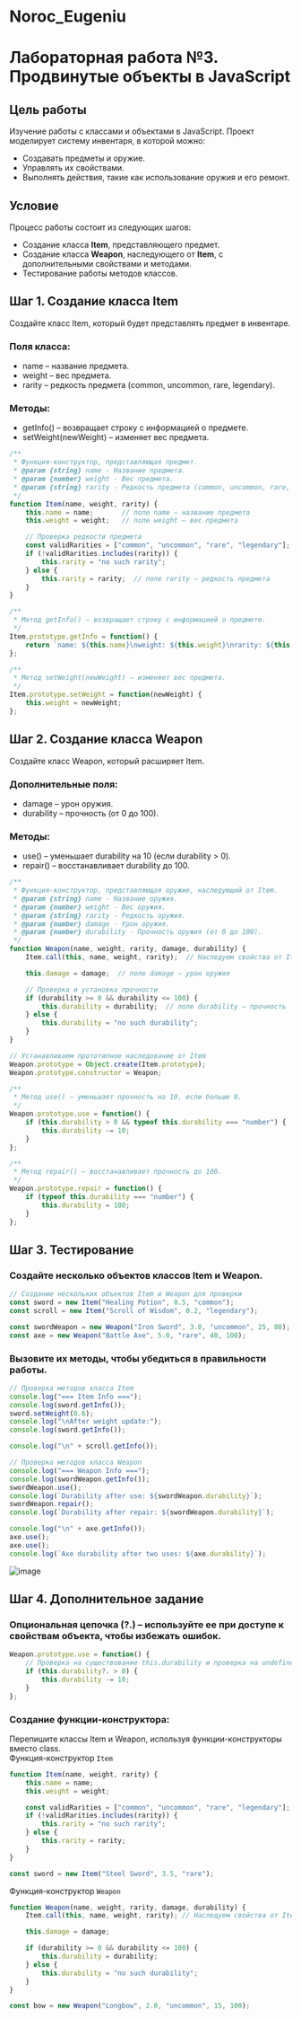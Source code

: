 # Noroc_Eugeniu  
# Лабораторная работа №3. Продвинутые объекты в JavaScript
  
## Цель работы  
Изучение работы с классами и объектами в JavaScript. Проект моделирует систему инвентаря, в которой можно:  
- Создавать предметы и оружие.  
- Управлять их свойствами.  
- Выполнять действия, такие как использование оружия и его ремонт.  

## Условие  
Процесс работы состоит из следующих шагов:  
- Создание класса **Item**, представляющего предмет.  
- Создание класса **Weapon**, наследующего от **Item**, с дополнительными свойствами и методами.  
- Тестирование работы методов классов.
  
## Шаг 1. Создание класса Item  
Создайте класс Item, который будет представлять предмет в инвентаре.  

### Поля класса:  
- name – название предмета.  
- weight – вес предмета.  
- rarity – редкость предмета (common, uncommon, rare, legendary).  
### Методы:  
- getInfo() – возвращает строку с информацией о предмете.  
- setWeight(newWeight) – изменяет вес предмета.  
```js
/**
 * Функция-конструктор, представляющая предмет.
 * @param {string} name - Название предмета.
 * @param {number} weight - Вес предмета.
 * @param {string} rarity - Редкость предмета (common, uncommon, rare, legendary).
 */
function Item(name, weight, rarity) {
    this.name = name;       // поле name – название предмета
    this.weight = weight;   // поле weight – вес предмета

    // Проверка редкости предмета
    const validRarities = ["common", "uncommon", "rare", "legendary"];
    if (!validRarities.includes(rarity)) {
        this.rarity = "no such rarity";
    } else {
        this.rarity = rarity;  // поле rarity – редкость предмета
    }
}

/**
 * Метод getInfo() – возвращает строку с информацией о предмете.
 */
Item.prototype.getInfo = function() {
    return `name: ${this.name}\nweight: ${this.weight}\nrarity: ${this.rarity}\n`;
};

/**
 * Метод setWeight(newWeight) – изменяет вес предмета.
 */
Item.prototype.setWeight = function(newWeight) {
    this.weight = newWeight;
};
```  

## Шаг 2. Создание класса Weapon  
Создайте класс Weapon, который расширяет Item.  
### Дополнительные поля:  
- damage – урон оружия.  
- durability – прочность (от 0 до 100).  
### Методы:  
- use() – уменьшает durability на 10 (если durability > 0).
- repair() – восстанавливает durability до 100.  
```js
/**
 * Функция-конструктор, представляющая оружие, наследующий от Item.
 * @param {string} name - Название оружия.
 * @param {number} weight - Вес оружия.
 * @param {string} rarity - Редкость оружия.
 * @param {number} damage - Урон оружия.
 * @param {number} durability - Прочность оружия (от 0 до 100).
 */
function Weapon(name, weight, rarity, damage, durability) {
    Item.call(this, name, weight, rarity);  // Наследуем свойства от Item

    this.damage = damage;  // поле damage – урон оружия

    // Проверка и установка прочности
    if (durability >= 0 && durability <= 100) {
        this.durability = durability;  // поле durability – прочность
    } else {
        this.durability = "no such durability";
    }
}

// Устанавливаем прототипное наследование от Item
Weapon.prototype = Object.create(Item.prototype);
Weapon.prototype.constructor = Weapon;

/**
 * Метод use() – уменьшает прочность на 10, если больше 0.
 */
Weapon.prototype.use = function() {
    if (this.durability > 0 && typeof this.durability === "number") {
        this.durability -= 10;
    }
};

/**
 * Метод repair() – восстанавливает прочность до 100.
 */
Weapon.prototype.repair = function() {
    if (typeof this.durability === "number") {
        this.durability = 100;
    }
};
```
## Шаг 3. Тестирование  
### Создайте несколько объектов классов Item и Weapon.  
```js
// Создание нескольких объектов Item и Weapon для проверки
const sword = new Item("Healing Potion", 0.5, "common");
const scroll = new Item("Scroll of Wisdom", 0.2, "legendary");

const swordWeapon = new Weapon("Iron Sword", 3.0, "uncommon", 25, 80);
const axe = new Weapon("Battle Axe", 5.0, "rare", 40, 100);
```
### Вызовите их методы, чтобы убедиться в правильности работы.  
```js
// Проверка методов класса Item
console.log("=== Item Info ===");
console.log(sword.getInfo());
sword.setWeight(0.6);
console.log("\nAfter weight update:");
console.log(sword.getInfo());

console.log("\n" + scroll.getInfo());

// Проверка методов класса Weapon
console.log("=== Weapon Info ===");
console.log(swordWeapon.getInfo());
swordWeapon.use();
console.log(`Durability after use: ${swordWeapon.durability}`);
swordWeapon.repair();
console.log(`Durability after repair: ${swordWeapon.durability}`);

console.log("\n" + axe.getInfo());
axe.use();
axe.use();
console.log(`Axe durability after two uses: ${axe.durability}`);
```
![image](https://github.com/user-attachments/assets/a3281582-ca73-43eb-a7dc-c0cb8a10b0b2)

## Шаг 4. Дополнительное задание  
### Опциональная цепочка (?.) – используйте ее при доступе к свойствам объекта, чтобы избежать ошибок.  
```js
Weapon.prototype.use = function() {
    // Проверка на существование this.durability и проверка на undefined и не null, а также проверка больше ли прочность 0
    if (this.durability?. > 0) {
        this.durability -= 10;
    }
};
```
### Создание функции-конструктора:  
Перепишите классы Item и Weapon, используя функции-конструкторы вместо class.  
Функция-конструктор `Item`  
```js
function Item(name, weight, rarity) {
    this.name = name;
    this.weight = weight;

    const validRarities = ["common", "uncommon", "rare", "legendary"];
    if (!validRarities.includes(rarity)) {
        this.rarity = "no such rarity";
    } else {
        this.rarity = rarity;
    }
}
```  
```js
const sword = new Item("Steel Sword", 3.5, "rare");
```  
Функция-конструктор `Weapon`  
```js
function Weapon(name, weight, rarity, damage, durability) {
    Item.call(this, name, weight, rarity); // Наследуем свойства от Item

    this.damage = damage;

    if (durability >= 0 && durability <= 100) {
        this.durability = durability;
    } else {
        this.durability = "no such durability";
    }
}
```  
```js
const bow = new Weapon("Longbow", 2.0, "uncommon", 15, 100);
```  
